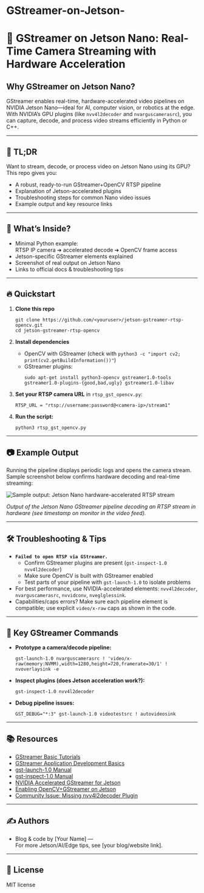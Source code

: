 # GStreamer-on-Jetson-

# 🚀 GStreamer on Jetson Nano: Real-Time Camera Streaming with Hardware Acceleration

## Why GStreamer on Jetson Nano?

GStreamer enables real-time, hardware-accelerated video pipelines on NVIDIA Jetson Nano—ideal for AI, computer vision, or robotics at the edge. With NVIDIA’s GPU plugins (like `nvv4l2decoder` and `nvarguscamerasrc`), you can capture, decode, and process video streams efficiently in Python or C++.

---

## 🌟 TL;DR

Want to stream, decode, or process video on Jetson Nano using its GPU?  
This repo gives you:
- A robust, ready-to-run GStreamer+OpenCV RTSP pipeline
- Explanation of Jetson-accelerated plugins
- Troubleshooting steps for common Nano video issues
- Example output and key resource links

---

## 🧐 What’s Inside?

- Minimal Python example:  
  RTSP IP camera ➔ accelerated decode ➔ OpenCV frame access
- Jetson-specific GStreamer elements explained
- Screenshot of real output on Jetson Nano
- Links to official docs & troubleshooting tips

---

## 🔥 Quickstart

1. **Clone this repo**
    ```
    git clone https://github.com/<youruser>/jetson-gstreamer-rtsp-opencv.git
    cd jetson-gstreamer-rtsp-opencv
    ```

2. **Install dependencies**
    - OpenCV with GStreamer (check with `python3 -c "import cv2; print(cv2.getBuildInformation())"`)
    - GStreamer plugins:
      ```
      sudo apt-get install python3-opencv gstreamer1.0-tools gstreamer1.0-plugins-{good,bad,ugly} gstreamer1.0-libav
      ```

3. **Set your RTSP camera URL** in `rtsp_gst_opencv.py`:
    ```
    RTSP_URL = "rtsp://username:password@<camera-ip>/stream1"
    ```

4. **Run the script:**
    ```
    python3 rtsp_gst_opencv.py
    ```

---

## 📷 Example Output

Running the pipeline displays periodic logs and opens the camera stream.  
Sample screenshot below confirms hardware decoding and real-time streaming:

![Sample output: Jetson Nano hardware-accelerated RTSP stream](image.jpg)

*Output of the Jetson Nano GStreamer pipeline decoding an RTSP stream in hardware (see timestamp on monitor in the video feed).*

---

## 🛠️ Troubleshooting & Tips

- **`Failed to open RTSP via GStreamer.`**
    - Confirm GStreamer plugins are present (`gst-inspect-1.0 nvv4l2decoder`)
    - Make sure OpenCV is built with GStreamer enabled
    - Test parts of your pipeline with `gst-launch-1.0` to isolate problems
- For best performance, use NVIDIA-accelerated elements: `nvv4l2decoder`, `nvarguscamerasrc`, `nvvidconv`, `nveglglessink`.
- Capabilities/caps errors? Make sure each pipeline element is compatible; use explicit `video/x-raw` caps as shown in the code.

---

## 🏃 Key GStreamer Commands

- **Prototype a camera/decode pipeline:**
    ```
    gst-launch-1.0 nvarguscamerasrc ! 'video/x-raw(memory:NVMM),width=1280,height=720,framerate=30/1' ! nvoverlaysink -e
    ```
- **Inspect plugins (does Jetson acceleration work?):**
    ```
    gst-inspect-1.0 nvv4l2decoder
    ```
- **Debug pipeline issues:**
    ```
    GST_DEBUG="*:3" gst-launch-1.0 videotestsrc ! autovideosink
    ```

---

## 📚 Resources

- [GStreamer Basic Tutorials](https://gstreamer.freedesktop.org/documentation/tutorials/basic/index.html)
- [GStreamer Application Development Basics](https://gstreamer.freedesktop.org/documentation/application-development/introduction/basics.html)
- [gst-launch-1.0 Manual](https://gstreamer.freedesktop.org/documentation/tools/gst-launch.html)
- [gst-inspect-1.0 Manual](https://gstreamer.freedesktop.org/documentation/tools/gst-inspect.html)
- [NVIDIA Accelerated GStreamer for Jetson](https://docs.nvidia.com/jetson/archives/r34.1/DeveloperGuide/text/SD/Multimedia/AcceleratedGstreamer.html)
- [Enabling OpenCV+GStreamer on Jetson](https://forums.developer.nvidia.com/t/how-to-install-opencv-with-gstreamer-capabilities/108774)
- [Community Issue: Missing nvv4l2decoder Plugin](https://github.com/dusty-nv/jetson-inference/issues/1727)

---

## ✍️ Authors

- Blog & code by [Your Name] —  
  For more Jetson/AI/Edge tips, see [your blog/website link].

---

## 📜 License

MIT license

